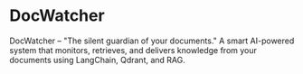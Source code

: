 # DocWatcher
DocWatcher – "The silent guardian of your documents."  A smart AI-powered system that monitors, retrieves, and delivers knowledge from your documents using LangChain, Qdrant, and RAG. 
